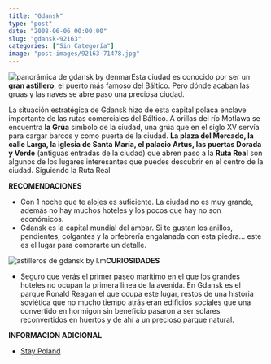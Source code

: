 ```yaml
---
title: "Gdansk"
type: "post"
date: "2008-06-06 00:00:00"
slug: "gdansk-92163"
categories: ["Sin Categoría"]
image: "post-images/92163-71478.jpg"
---
```


![panorámica de gdansk by denmar](post-images/92163-71478.jpg "panorámica de gdansk by denmar")Esta ciudad es conocido por ser un **gran astillero**, el puerto más famoso del Báltico. Pero dónde acaban las gruas y las naves se abre paso una preciosa ciudad.

La situación estratégica de Gdansk hizo de esta capital polaca enclave importante de las rutas comerciales del Báltico. A orillas del río Motlawa se encuentra **la Grúa** símbolo de la ciudad, una grúa que en el siglo XV servía para cargar barcos y como puerta de la ciudad. **La plaza del Mercado, la calle Larga, la iglesia de Santa María, el palacio Artus, las puertas Dorada y Verde** (antiguas entradas de la ciudad) que abren paso a la **Ruta Real** son algunos de los lugares interesantes que puedes descubrir en el centro de la ciudad. Siguiendo la Ruta Real

**RECOMENDACIONES**

- Con 1 noche que te alojes es suficiente. La ciudad no es muy grande, además no hay muchos hoteles y los pocos que hay no son económicos.
- Gdansk es la capital mundial del ámbar. Si te gustan los anillos, pendientes, colgantes y la orfebrería engalanada con esta piedra... este es el lugar para comprarte un detalle.

![astilleros de gdansk by l.m](post-images/92163-71477.jpg "astilleros de gdansk by l.m")**CURIOSIDADES**

- Seguro que verás el primer paseo marítimo en el que los grandes hoteles no ocupan la primera linea de la avenida. En Gdansk es el parque Ronald Reagan el que ocupa este lugar, restos de una historia soviética que no mucho tiempo atrás eran edificios sociales que una convertido en hormigon sin beneficio pasaron a ser solares reconvertidos en huertos y de ahí a un precioso parque natural.

**INFORMACION ADICIONAL**

- [Stay Poland](http://www.staypoland.com/index_es.aspx)